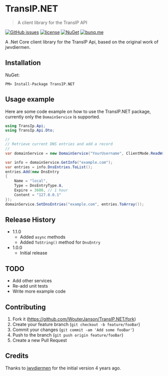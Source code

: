 # TransIP.NET
> A client library for the TransIP API

[![GitHub issues](https://img.shields.io/github/issues/WouterJanson/TransIP.NET.svg)](https://github.com/WouterJanson/TransIP.NET/issues)
[![license](https://img.shields.io/github/license/WouterJanson/TransIP.NET.svg)](https://github.com/WouterJanson/TransIP.NET/blob/master/LICENSE)
[![NuGet](https://img.shields.io/nuget/v/TransIP.NET.svg)](https://www.nuget.org/packages/TransIP.NET/)
[![bunq.me](https://img.shields.io/badge/bunq.me-Donate-brightgreen.svg)](https://bunq.me/wouterjanson)

A .Net Core client library for the TransIP Api, based on the original work of jwvdiermen.

## Installation

NuGet:

```
PM> Install-Package TransIP.NET
```

## Usage example

Here are some code example on how to use the TransIP.NET package, currently only the `DomainService` is supported.

```csharp
using TransIp.Api;
using TransIp.Api.Dto;

//
// Retrieve current DNS entries and add a record
//
var domainService = new DomainService("YourUsername", ClientMode.ReadWrite, "YourPrivateKey");

var info = domainService.GetInfo("example.com");
var entries = info.DnsEntries.ToList();
entries.Add(new DnsEntry
{
	Name = "local",
	Type = DnsEntryType.A,
	Expire = 3600, // 1 hour
	Content = "127.0.0.1"
});
domainService.SetDnsEntries("example.com", entries.ToArray());
```

## Release History

* 1.1.0
    * Added `async` methods
    * Added `ToString()` method for `DnsEntry`
* 1.0.0
    * Initial release

## TODO

* Add other services
* Re-add unit tests
* Write more example code

## Contributing

1. Fork it (<https://github.com/WouterJanson/TransIP.NET/fork>)
2. Create your feature branch (`git checkout -b feature/fooBar`)
3. Commit your changes (`git commit -am 'Add some fooBar'`)
4. Push to the branch (`git push origin feature/fooBar`)
5. Create a new Pull Request

## Credits

Thanks to [jwvdiermen](https://github.com/jwvdiermen/TransIP-API) for the initial version 4 years ago.
